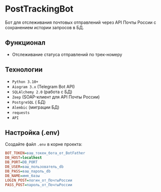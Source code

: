# PostTrackingBot

Бот для отслеживания почтовых отправлений через API Почты России с сохранением истории запросов в БД.

##  Функционал
- Отслеживание статуса отправлений по трек-номеру

##  Технологии
- `Python 3.10+`
- `Aiogram 3.x` (Telegram Bot API)
- `SQLAlchemy 2.0` (работа с БД)
- `Zeep` (SOAP-клиент для API Почты России)
- `PostgreSQL` ( БД)
- `Alembic` (миграции БД)
- `requests`
- `API`
  

##  Настройка (.env)
Создайте файл `.env` в корне проекта:
```ini
BOT_TOKEN=ваш_токен_бота_от_BotFather
DB_HOST=localhost
DB_PORT=DB_PORT
DB_USER=ваш_пользователь_db
DB_PASS=ваш_пароль_db
DB_NAME=имя_базы
LOGIN_POST=логин_от_ПочтыРоссии
PASS_POST=пароль_от_ПочтыРоссии
